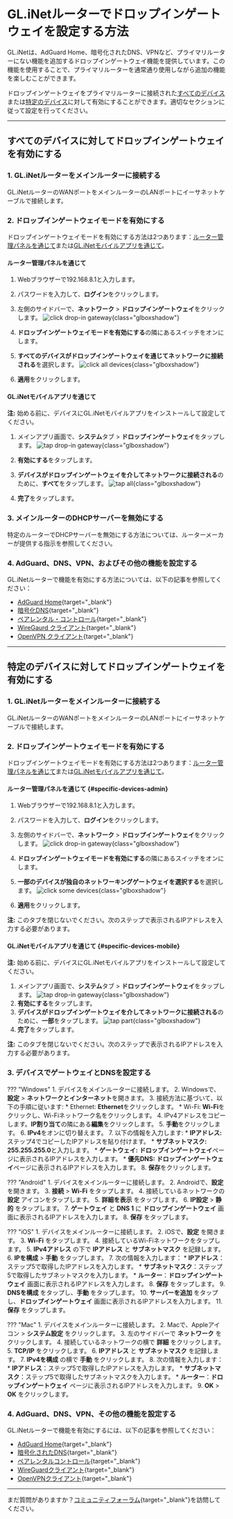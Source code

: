 # GL.iNetルーターでドロップインゲートウェイを設定する方法

GL.iNetは、AdGuard Home、暗号化されたDNS、VPNなど、プライマリルーターにない機能を追加するドロップインゲートウェイ機能を提供しています。この機能を使用することで、プライマリルーターを通常通り使用しながら追加の機能を楽しむことができます。

ドロップインゲートウェイをプライマリルーターに接続された[すべてのデバイス](#すべてのデバイスに対してドロップインゲートウェイを有効にする)または[特定のデバイス](#特定のデバイスに対してドロップインゲートウェイを有効にする)に対して有効にすることができます。適切なセクションに従って設定を行ってください。

---

## すべてのデバイスに対してドロップインゲートウェイを有効にする

### 1. GL.iNetルーターをメインルーターに接続する

GL.iNetルーターのWANポートをメインルーターのLANポートにイーサネットケーブルで接続します。

### 2. ドロップインゲートウェイモードを有効にする
ドロップインゲートウェイモードを有効にする方法は2つあります：[ルーター管理パネルを通じて](#ルーター管理パネルを通じて)または[GL.iNetモバイルアプリを通じて](#glinetモバイルアプリを通じて)。

#### ルーター管理パネルを通じて

1. Webブラウザーで192.168.8.1と入力します。  
2. パスワードを入力して、**ログイン**をクリックします。
3. 左側のサイドバーで、**ネットワーク** > **ドロップインゲートウェイ**をクリックします。
![click drop-in gateway](https://static.gl-inet.com/docs/router/en/4/tutorials/how_to_set_up_drop_in_gateway/click-drop-in-gateway.jpeg){class="glboxshadow"}

4. **ドロップインゲートウェイモードを有効にする**の隣にあるスイッチをオンにします。
5. **すべてのデバイスがドロップインゲートウェイを通じてネットワークに接続される**を選択します。
![click all devices](https://static.gl-inet.com/docs/router/en/4/tutorials/how_to_set_up_drop_in_gateway/select-all-devices.jpeg){class="glboxshadow"}

6. **適用**をクリックします。

#### GL.iNetモバイルアプリを通じて

**注:** 始める前に、デバイスにGL.iNetモバイルアプリをインストールして設定してください。

1. メインアプリ画面で、**システム**タブ > **ドロップインゲートウェイ**をタップします。
![tap drop-in gateway](https://static.gl-inet.com/docs/router/en/4/tutorials/how_to_set_up_drop_in_gateway/tap-drop-in-gateway.jpeg){class="glboxshadow"}

2. **有効にする**をタップします。
3. **デバイスがドロップインゲートウェイを介してネットワークに接続される**のために、**すべて**をタップします。
![tap all](https://static.gl-inet.com/docs/router/en/4/tutorials/how_to_set_up_drop_in_gateway/drop-in-gateway-tap-all.jpeg){class="glboxshadow"}
4. **完了**をタップします。

### 3. メインルーターのDHCPサーバーを無効にする
特定のルーターでDHCPサーバーを無効にする方法については、ルーターメーカーが提供する指示を参照してください。

### 4. AdGuard、DNS、VPN、およびその他の機能を設定する

GL.iNetルーターで機能を有効にする方法については、以下の記事を参照してください：

* [AdGuard Home](https://docs.gl-inet.com/router/en/4/interface_guide/adguardhome/){target="_blank"}
* [暗号化DNS](https://docs.gl-inet.com/router/en/4/interface_guide/dns/){target="_blank"}
* [ペアレンタル・コントロール](https://docs.gl-inet.com/router/en/4/interface_guide/parental_control/){target="_blank"}
* [WireGaurd クライアント](https://docs.gl-inet.com/router/en/4/interface_guide/wireguard_client/){target="_blank"}
* [OpenVPN クライアント](https://docs.gl-inet.com/router/en/4/interface_guide/openvpn_client/){target="_blank"}

---

## 特定のデバイスに対してドロップインゲートウェイを有効にする

### 1. GL.iNetルーターをメインルーターに接続する
GL.iNetルーターのWANポートをメインルーターのLANポートにイーサネットケーブルで接続します。

### 2. ドロップインゲートウェイモードを有効にする
ドロップインゲートウェイモードを有効にする方法は2つあります：[ルーター管理パネルを通じて](#specific-devices-admin)または[GL.iNetモバイルアプリを通じて](#specific-devices-mobile)。

#### ルーター管理パネルを通じて {#specific-devices-admin}

1. Webブラウザーで192.168.8.1と入力します。
2. パスワードを入力して、**ログイン**をクリックします。
3. 左側のサイドバーで、**ネットワーク** > **ドロップインゲートウェイ**をクリックします。
![click drop-in gateway](https://static.gl-inet.com/docs/router/en/4/tutorials/how_to_set_up_drop_in_gateway/click-drop-in-gateway.jpeg){class="glboxshadow"}
4. **ドロップインゲートウェイモードを有効にする**の隣にあるスイッチをオンにします。
5. **一部のデバイスが独自のネットワーキングゲートウェイを選択する**を選択します。
![click some devices](https://static.gl-inet.com/docs/router/en/4/tutorials/how_to_set_up_drop_in_gateway/select-some-devices.jpeg){class="glboxshadow"}

6. **適用**をクリックします。

**注:** このタブを閉じないでください。次のステップで表示されるIPアドレスを入力する必要があります。

#### GL.iNetモバイルアプリを通じて {#specific-devices-mobile}

**注:** 始める前に、デバイスにGL.iNetモバイルアプリをインストールして設定してください。

1. メインアプリ画面で、**システム**タブ > **ドロップインゲートウェイ**をタップします。
![tap drop-in gateway](https://static.gl-inet.com/docs/router/en/4/tutorials/how_to_set_up_drop_in_gateway/tap-drop-in-gateway.jpeg){class="glboxshadow"}
2. **有効にする**をタップします。
3. **デバイスがドロップインゲートウェイを介してネットワークに接続される**のために、**一部**をタップします。
![tap part](https://static.gl-inet.com/docs/router/en/4/tutorials/how_to_set_up_drop_in_gateway/drop-in-gateway-tap-part.jpeg){class="glboxshadow"}
4. **完了**をタップします。

**注:** このタブを閉じないでください。次のステップで表示されるIPアドレスを入力する必要があります。

### 3. デバイスでゲートウェイとDNSを設定する

??? "Windows"
    1. デバイスをメインルーターに接続します。
    2. Windowsで、**設定** > **ネットワークとインターネット**を開きます。
    3. 接続方法に基づいて、以下の手順に従います: 
        * Ethernet: **Ethernet**をクリックします。
        * Wi-Fi: **Wi-Fi**をクリックし、Wi-Fiネットワーク名をクリックします。
    4. IPv4アドレスをコピーします。**IP割り当て**の隣にある**編集**をクリックします。
    5. **手動**をクリックします。
    6. **IPv4**をオンに切り替えます。
    7. 以下の情報を入力します:
        * **IPアドレス:** ステップ4でコピーしたIPアドレスを貼り付けます。
        * **サブネットマスク:** **255.255.255.0**と入力します。
        * **ゲートウェイ:** **ドロップインゲートウェイ**ページに表示されるIPアドレスを入力します。
        * **優先DNS:** **ドロップインゲートウェイ**ページに表示されるIPアドレスを入力します。
    8. **保存**をクリックします。

??? "Android"
    1. デバイスをメインルーターに接続します。
    2. Androidで、**設定** を開きます。
    3. **接続** > **Wi-Fi** をタップします。
    4. 接続しているネットワークの **設定** アイコンをタップします。
    5. **詳細を表示** をタップします。
    6. **IP設定** > **静的** をタップします。
    7. **ゲートウェイ** と **DNS 1** に **ドロップインゲートウェイ** 画面に表示されるIPアドレスを入力します。
    8. **保存** をタップします。

??? "iOS"
    1. デバイスをメインルーターに接続します。
    2. iOSで、**設定** を開きます。
    3. **Wi-Fi** をタップします。
    4. 接続しているWi-Fiネットワークをタップします。
    5. **IPv4アドレス** の下で **IPアドレス** と **サブネットマスク** を記録します。
    6. **IPを構成** > **手動** をタップします。
    7. 次の情報を入力します：
        * **IPアドレス**：ステップ5で取得したIPアドレスを入力します。
        * **サブネットマスク**：ステップ5で取得したサブネットマスクを入力します。
        * **ルーター**：**ドロップインゲートウェイ** 画面に表示されるIPアドレスを入力します。
    8. **保存** をタップします。
    9. **DNSを構成** をタップし、**手動** をタップします。
    10. **サーバーを追加** をタップし、**ドロップインゲートウェイ** 画面に表示されるIPアドレスを入力します。
    11. **保存** をタップします。

??? "Mac"
    1. デバイスをメインルーターに接続します。
    2. Macで、Appleアイコン > **システム設定** をクリックします。
    3. 左のサイドバーで **ネットワーク** をクリックします。
    4. 接続しているネットワークの横で **詳細** をクリックします。
    5. **TCP/IP** をクリックします。
    6. **IPアドレス** と **サブネットマスク** を記録します。
    7. **IPv4を構成** の横で **手動** をクリックします。
    8. 次の情報を入力します：
        * **IPアドレス**：ステップ5で取得したIPアドレスを入力します。
        * **サブネットマスク**：ステップ5で取得したサブネットマスクを入力します。
        * **ルーター**：**ドロップインゲートウェイ** ページに表示されるIPアドレスを入力します。
    9. **OK** > **OK** をクリックします。

### 4. AdGuard、DNS、VPN、その他の機能を設定する

GL.iNetルーターで機能を有効にするには、以下の記事を参照してください：

* [AdGuard Home](https://docs.gl-inet.com/router/en/4/interface_guide/adguardhome/){target="_blank"}
* [暗号化されたDNS](https://docs.gl-inet.com/router/en/4/interface_guide/dns/){target="_blank"}
* [ペアレンタルコントロール](https://docs.gl-inet.com/router/en/4/interface_guide/parental_control/){target="_blank"}
* [WireGuardクライアント](https://docs.gl-inet.com/router/en/4/interface_guide/wireguard_client/){target="_blank"}
* [OpenVPNクライアント](https://docs.gl-inet.com/router/en/4/interface_guide/openvpn_client/){target="_blank"}

---

まだ質問がありますか？[コミュニティフォーラム](https://forum.gl-inet.com){target="_blank"}を訪問してください。